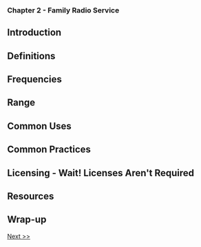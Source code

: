 ### Chapter 2 - Family Radio Service
## Introduction
## Definitions
## Frequencies
## Range
## Common Uses
## Common Practices
## Licensing - Wait! Licenses Aren't Required
## Resources
## Wrap-up

[Next >>](040-chapter-03.md)
